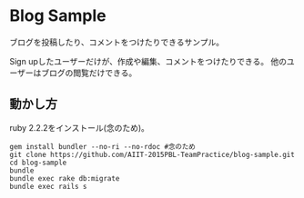 # Blog Sample

ブログを投稿したり、コメントをつけたりできるサンプル。

Sign upしたユーザーだけが、作成や編集、コメントをつけたりできる。
他のユーザーはブログの閲覧だけできる。

## 動かし方

ruby 2.2.2をインストール(念のため)。

    gem install bundler --no-ri --no-rdoc #念のため
    git clone https://github.com/AIIT-2015PBL-TeamPractice/blog-sample.git
    cd blog-sample
    bundle
    bundle exec rake db:migrate
    bundle exec rails s

